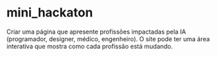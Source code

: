 # mini_hackaton
Criar uma página que apresente profissões impactadas pela IA (programador, designer, médico, engenheiro).  O site pode ter uma área interativa que mostra como cada profissão está mudando.
